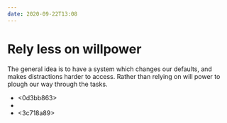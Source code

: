```yaml
---
date: 2020-09-22T13:08
---
```


# Rely less on willpower


The general idea is to have a system which changes our defaults, and makes distractions harder to access. Rather than relying on will power to plough our way through the tasks.

- <0d3bb863>
- <ab26d5f9>
- <3c718a89>

